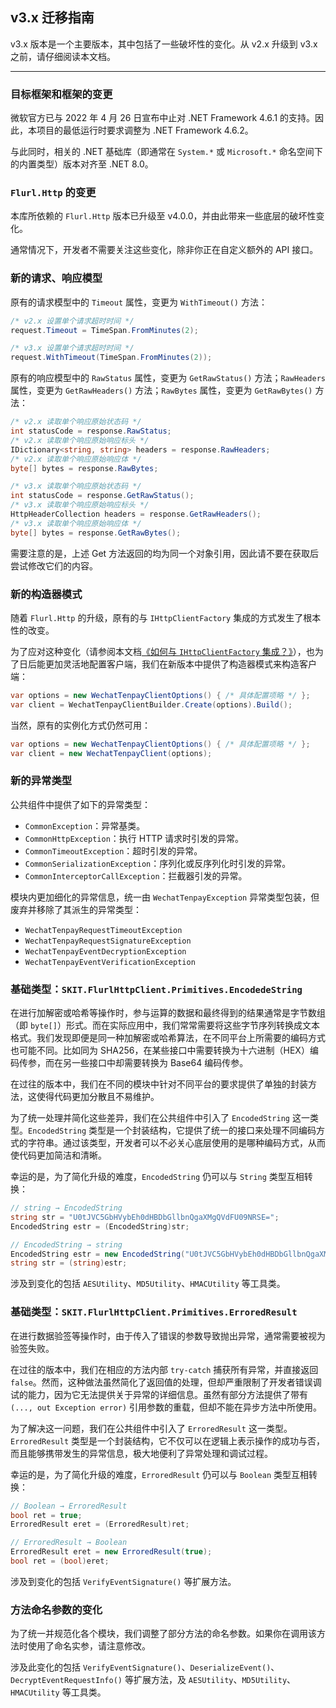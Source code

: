 ﻿## v3.x 迁移指南

v3.x 版本是一个主要版本，其中包括了一些破坏性的变化。从 v2.x 升级到 v3.x 之前，请仔细阅读本文档。

---

### 目标框架和框架的变更

微软官方已与 2022 年 4 月 26 日宣布中止对 .NET Framework 4.6.1 的支持。因此，本项目的最低运行时要求调整为 .NET Framework 4.6.2。

与此同时，相关的 .NET 基础库（即通常在 `System.*` 或 `Microsoft.*` 命名空间下的内置类型）版本对齐至 .NET 8.0。

### `Flurl.Http` 的变更

本库所依赖的 `Flurl.Http` 版本已升级至 v4.0.0，并由此带来一些底层的破坏性变化。

通常情况下，开发者不需要关注这些变化，除非你正在自定义额外的 API 接口。

### 新的请求、响应模型

原有的请求模型中的 `Timeout` 属性，变更为 `WithTimeout()` 方法：

```csharp
/* v2.x 设置单个请求超时时间 */
request.Timeout = TimeSpan.FromMinutes(2);

/* v3.x 设置单个请求超时时间 */
request.WithTimeout(TimeSpan.FromMinutes(2));
```

原有的响应模型中的 `RawStatus` 属性，变更为 `GetRawStatus()` 方法；`RawHeaders` 属性，变更为 `GetRawHeaders()` 方法；`RawBytes` 属性，变更为 `GetRawBytes()` 方法：

```csharp
/* v2.x 读取单个响应原始状态码 */
int statusCode = response.RawStatus;
/* v2.x 读取单个响应原始响应标头 */
IDictionary<string, string> headers = response.RawHeaders;
/* v2.x 读取单个响应原始响应体 */
byte[] bytes = response.RawBytes;

/* v3.x 读取单个响应原始状态码 */
int statusCode = response.GetRawStatus();
/* v3.x 读取单个响应原始响应标头 */
HttpHeaderCollection headers = response.GetRawHeaders();
/* v3.x 读取单个响应原始响应体 */
byte[] bytes = response.GetRawBytes();
```

需要注意的是，上述 Get 方法返回的均为同一个对象引用，因此请不要在获取后尝试修改它们的内容。

### 新的构造器模式

随着 `Flurl.Http` 的升级，原有的与 `IHttpClientFactory` 集成的方式发生了根本性的改变。

为了应对这种变化（请参阅本文档[《如何与 `IHttpClientFactory` 集成？》](./Advanced_IHttpClientFactory.md)），也为了日后能更加灵活地配置客户端，我们在新版本中提供了构造器模式来构造客户端：

```csharp
var options = new WechatTenpayClientOptions() { /* 具体配置项略 */ };
var client = WechatTenpayClientBuilder.Create(options).Build();
```

当然，原有的实例化方式仍然可用：

```csharp
var options = new WechatTenpayClientOptions() { /* 具体配置项略 */ };
var client = new WechatTenpayClient(options);
```

### 新的异常类型

公共组件中提供了如下的异常类型：

-   `CommonException`：异常基类。
-   `CommonHttpException`：执行 HTTP 请求时引发的异常。
-   `CommonTimeoutException`：超时引发的异常。
-   `CommonSerializationException`：序列化或反序列化时引发的异常。
-   `CommonInterceptorCallException`：拦截器引发的异常。

模块内更加细化的异常信息，统一由 `WechatTenpayException` 异常类型包装，但废弃并移除了其派生的异常类型：

-   `WechatTenpayRequestTimeoutException`
-   `WechatTenpayRequestSignatureException`
-   `WechatTenpayEventDecryptionException`
-   `WechatTenpayEventVerificationException`

### 基础类型：`SKIT.FlurlHttpClient.Primitives.EncodedeString`

在进行加解密或哈希等操作时，参与运算的数据和最终得到的结果通常是字节数组（即 `byte[]`）形式。而在实际应用中，我们常常需要将这些字节序列转换成文本格式。我们发现即便是同一种加解密或哈希算法，在不同平台上所需要的编码方式也可能不同。比如同为 SHA256，在某些接口中需要转换为十六进制（HEX）编码传参，而在另一些接口中却需要转换为 Base64 编码传参。

在过往的版本中，我们在不同的模块中针对不同平台的要求提供了单独的封装方法，这使得代码更加分散且不易维护。

为了统一处理并简化这些差异，我们在公共组件中引入了 `EncodedString` 这一类型。`EncodedString` 类型是一个封装结构，它提供了统一的接口来处理不同编码方式的字符串。通过该类型，开发者可以不必关心底层使用的是哪种编码方式，从而使代码更加简洁和清晰。

幸运的是，为了简化升级的难度，`EncodedString` 仍可以与 `String` 类型互相转换：

```csharp
// string → EncodedString
string str = "U0tJVC5GbHVybEh0dHBDbGllbnQgaXMgQVdFU09NRSE=";
EncodedString estr = (EncodedString)str;

// EncodedString → string
EncodedString estr = new EncodedString("U0tJVC5GbHVybEh0dHBDbGllbnQgaXMgQVdFU09NRSE=", EncodingKinds.Base64);
string str = (string)estr;
```

涉及到变化的包括 `AESUtility`、`MD5Utility`、`HMACUtility` 等工具类。

### 基础类型：`SKIT.FlurlHttpClient.Primitives.ErroredResult`

在进行数据验签等操作时，由于传入了错误的参数导致抛出异常，通常需要被视为验签失败。

在过往的版本中，我们在相应的方法内部 `try-catch` 捕获所有异常，并直接返回 `false`。然而，这种做法虽然简化了返回值的处理，但却严重限制了开发者错误调试的能力，因为它无法提供关于异常的详细信息。虽然有部分方法提供了带有 `(..., out Exception error)` 引用参数的重载，但却不能在异步方法中所使用。

为了解决这一问题，我们在公共组件中引入了 `ErroredResult` 这一类型。`ErroredResult` 类型是一个封装结构，它不仅可以在逻辑上表示操作的成功与否，而且能够携带发生的异常信息，极大地便利了异常处理和调试过程。

幸运的是，为了简化升级的难度，`ErroredResult` 仍可以与 `Boolean` 类型互相转换：

```csharp
// Boolean → ErroredResult
bool ret = true;
ErroredResult eret = (ErroredResult)ret;

// ErroredResult → Boolean
ErroredResult eret = new ErroredResult(true);
bool ret = (bool)eret;
```

涉及到变化的包括 `VerifyEventSignature()` 等扩展方法。


### 方法命名参数的变化

为了统一并规范化各个模块，我们调整了部分方法的命名参数。如果你在调用该方法时使用了命名实参，请注意修改。

涉及此变化的包括 `VerifyEventSignature()`、`DeserializeEvent()`、`DecryptEventRequestInfo()` 等扩展方法，及 `AESUtility`、`MD5Utility`、`HMACUtility` 等工具类。
